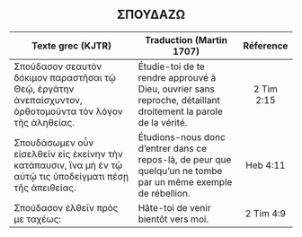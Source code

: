 <h2 align="center">ΣΠΟΥΔΑΖΩ</h2>

|Texte grec (KJTR)|Traduction (Martin 1707)|Réference|
|-----|-----|:---:
Σπούδασον σεαυτὸν δόκιμον παραστῆσαι τῷ Θεῷ, ἐργάτην ἀνεπαίσχυντον, ὀρθοτομοῦντα τὸν λόγον τῆς ἀληθείας.|Étudie-toi de te rendre approuvé à Dieu, ouvrier sans reproche, détaillant droitement la parole de la vérité.|2 Tim 2:15|
Σπουδάσωμεν οὖν εἰσελθεῖν εἰς ἐκείνην τὴν κατάπαυσιν, ἵνα μὴ ἐν τῷ αὐτῷ τις ὑποδείγματι πέσῃ τῆς ἀπειθείας.|Étudions-nous donc d’entrer dans ce repos-là, de peur que quelqu’un ne tombe par un même exemple de rébellion.|Heb 4:11|
Σπούδασον ἐλθεῖν πρός με ταχέως:|Hâte-toi de venir bientôt vers moi.|2 Tim 4:9|
